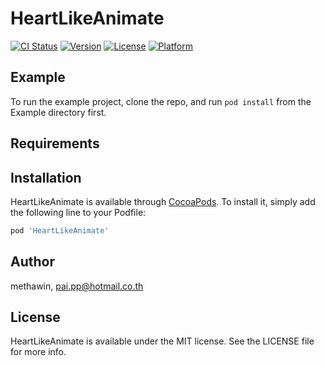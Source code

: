 # HeartLikeAnimate

[![CI Status](http://img.shields.io/travis/methawin/HeartLikeAnimate.svg?style=flat)](https://travis-ci.org/methawin/HeartLikeAnimate)
[![Version](https://img.shields.io/cocoapods/v/HeartLikeAnimate.svg?style=flat)](http://cocoapods.org/pods/HeartLikeAnimate)
[![License](https://img.shields.io/cocoapods/l/HeartLikeAnimate.svg?style=flat)](http://cocoapods.org/pods/HeartLikeAnimate)
[![Platform](https://img.shields.io/cocoapods/p/HeartLikeAnimate.svg?style=flat)](http://cocoapods.org/pods/HeartLikeAnimate)

## Example

To run the example project, clone the repo, and run `pod install` from the Example directory first.

## Requirements

## Installation

HeartLikeAnimate is available through [CocoaPods](http://cocoapods.org). To install
it, simply add the following line to your Podfile:

```ruby
pod 'HeartLikeAnimate'
```

## Author

methawin, pai.pp@hotmail.co.th

## License

HeartLikeAnimate is available under the MIT license. See the LICENSE file for more info.
